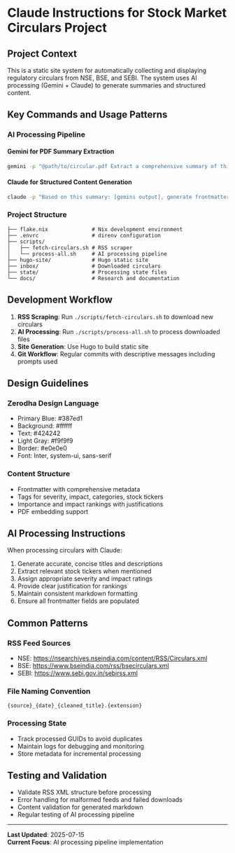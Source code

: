 # Claude Instructions for Stock Market Circulars Project

## Project Context

This is a static site system for automatically collecting and displaying regulatory circulars from NSE, BSE, and SEBI. The system uses AI processing (Gemini + Claude) to generate summaries and structured content.

## Key Commands and Usage Patterns

### AI Processing Pipeline

#### Gemini for PDF Summary Extraction
```bash
gemini -p "@path/to/circular.pdf Extract a comprehensive summary of this regulatory circular including key points, regulatory changes, deadlines, and impact"
```

#### Claude for Structured Content Generation
```bash
claude -p "Based on this summary: [gemini output], generate frontmatter with title, description, tags (severity: high/medium/low, impact: high/medium/low, stock tickers if mentioned), and create markdown content" --allowedTools "Write"
```

### Project Structure
```
├── flake.nix              # Nix development environment
├── .envrc                 # direnv configuration
├── scripts/
│   ├── fetch-circulars.sh # RSS scraper
│   └── process-all.sh     # AI processing pipeline
├── hugo-site/             # Hugo static site
├── inbox/                 # Downloaded circulars
├── state/                 # Processing state files
└── docs/                  # Research and documentation
```

## Development Workflow

1. **RSS Scraping**: Run `./scripts/fetch-circulars.sh` to download new circulars
2. **AI Processing**: Run `./scripts/process-all.sh` to process downloaded files
3. **Site Generation**: Use Hugo to build static site
4. **Git Workflow**: Regular commits with descriptive messages including prompts used

## Design Guidelines

### Zerodha Design Language
- Primary Blue: #387ed1
- Background: #ffffff  
- Text: #424242
- Light Gray: #f9f9f9
- Border: #e0e0e0
- Font: Inter, system-ui, sans-serif

### Content Structure
- Frontmatter with comprehensive metadata
- Tags for severity, impact, categories, stock tickers
- Importance and impact rankings with justifications
- PDF embedding support

## AI Processing Instructions

When processing circulars with Claude:
1. Generate accurate, concise titles and descriptions
2. Extract relevant stock tickers when mentioned
3. Assign appropriate severity and impact ratings
4. Provide clear justification for rankings
5. Maintain consistent markdown formatting
6. Ensure all frontmatter fields are populated

## Common Patterns

### RSS Feed Sources
- NSE: https://nsearchives.nseindia.com/content/RSS/Circulars.xml
- BSE: https://www.bseindia.com/rss/bsecirculars.xml  
- SEBI: https://www.sebi.gov.in/sebirss.xml

### File Naming Convention
`{source}_{date}_{cleaned_title}.{extension}`

### Processing State
- Track processed GUIDs to avoid duplicates
- Maintain logs for debugging and monitoring
- Store metadata for incremental processing

## Testing and Validation

- Validate RSS XML structure before processing
- Error handling for malformed feeds and failed downloads
- Content validation for generated markdown
- Regular testing of AI processing pipeline

---

**Last Updated**: 2025-07-15  
**Current Focus**: AI processing pipeline implementation